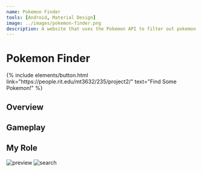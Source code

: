```yaml
---
name: Pokemon Finder
tools: [Android, Material Design]
image: ../images/pokemon-finder.png
description: A website that uses the Pokemon API to filter out pokemon based on type, region, and amount.
---
```

# Pokemon Finder

<p class="text-center">
{% include elements/button.html link="https://people.rit.edu/mt3632/235/project2/" text="Find Some Pokemon!" %}
</p>

## Overview


## Gameplay


## My Role


![preview](https://www.sketchappsources.com/resources/source-image/we-were-soldiers-landing-page-dbruggisser.jpg)
![search](https://www.sketchappsources.com/resources/source-image/microsoft-windows-10-virtual-keyboard-diogo-sousa.png)
